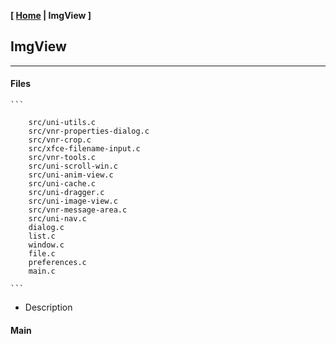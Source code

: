 <link href="../style.css" rel="stylesheet"></link>

**[ [Home](../index.html) | ImgView ]**

## ImgView

---

#### Files

    ```

        src/uni-utils.c
        src/vnr-properties-dialog.c
        src/vnr-crop.c
        src/xfce-filename-input.c
        src/vnr-tools.c
        src/uni-scroll-win.c
        src/uni-anim-view.c
        src/uni-cache.c
        src/uni-dragger.c
        src/uni-image-view.c
        src/vnr-message-area.c
        src/uni-nav.c
        dialog.c
        list.c
        window.c
        file.c
        preferences.c
        main.c

    ```

* Description
    
    

#### Main

<br>

